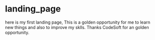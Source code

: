 # landing_page

here is my first landing page, This is a golden opportunity for me to learn new things and also to improve my sklls. Thanks CodeSoft for an golden opportunity.
